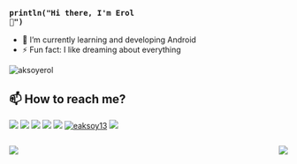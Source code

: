 ### <code>println("Hi there, I'm Erol 👋")</code> 

<!-- 🔭 I’m currently working on <a href="https://github.com/aksoyerol/KotlinAppForMyServer">Kotlin App with Backend .Net Core</a>-->
- 🌱 I’m currently learning and developing Android
- ⚡ Fun fact: I like dreaming about everything

![aksoyerol](https://komarev.com/ghpvc/?username=aksoyerol)

## 📫 How to reach me?

[![](https://img.shields.io/twitter/follow/eaksoy113?style=social)](https://www.twitter.com/eaksoy113)
[![](https://img.shields.io/github/followers/aksoyerol?style=social)](https://www.github.com/aksoyerol)
<a href="mailto:erolaksoy98@gmail.com"><img src="https://img.shields.io/badge/Gmail-D14836?style=for-the-badge&logo=gmail&logoColor=white"/></a>
<a href="mailto:erolaksoy@outlook.com"><img src="https://img.shields.io/badge/Microsoft_Outlook-0078D4?style=for-the-badge&logo=microsoft-outlook&logoColor=white"/></a>
<a href="https://linkedin.com/in/erol-aksoy" target="_blank"><img src="https://img.shields.io/badge/LinkedIn-0077B5?style=for-the-badge&logo=linkedin&logoColor=white"/></a>
<a href="https://instagram.com/eaksoy13" target="_blank"><img src="https://img.shields.io/badge/Instagram-E4405F?style=for-the-badge&logo=instagram&logoColor=white" alt="eaksoy13"/></a>
<a href="https://reddit.com/user/pcparticle" target="_blank"><img src="https://img.shields.io/badge/Reddit-FF4500?style=for-the-badge&logo=reddit&logoColor=white" /></a>

<div>
<p style="float:left;"><img src="https://github-readme-stats.vercel.app/api/top-langs/?username=aksoyerol&hide=css,html,javascript&theme=vue-dark"/></p>
<p style="float:right;"><img src="https://github-readme-stats.vercel.app/api?username=aksoyerol&show_icons=true&theme=vue-dark"/></p>
</div>
